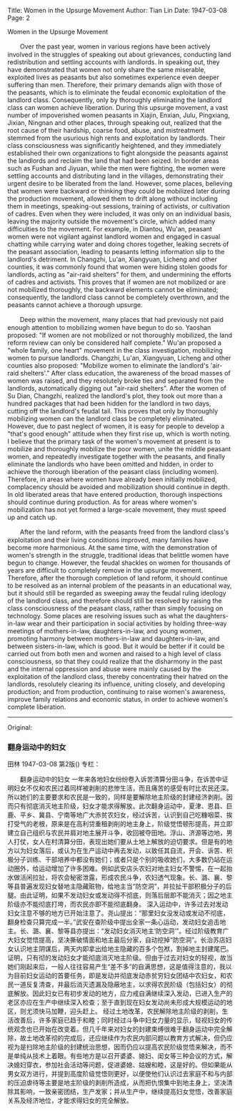 Title: Women in the Upsurge Movement
Author: Tian Lin
Date: 1947-03-08
Page: 2

Women in the Upsurge Movement

　　Over the past year, women in various regions have been actively involved in the struggles of speaking out about grievances, conducting land redistribution and settling accounts with landlords. In speaking out, they have demonstrated that women not only share the same miserable, exploited lives as peasants but also sometimes experience even deeper suffering than men. Therefore, their primary demands align with those of the peasants, which is to eliminate the feudal economic exploitation of the landlord class. Consequently, only by thoroughly eliminating the landlord class can women achieve liberation. During this upsurge movement, a vast number of impoverished women peasants in Xiajin, Enxian, Julu, Pingxiang, Jixian, Ningnan and other places, through speaking out, realized that the root cause of their hardship, coarse food, abuse, and mistreatment stemmed from the usurious high rents and exploitation by landlords. Their class consciousness was significantly heightened, and they immediately established their own organizations to fight alongside the peasants against the landlords and reclaim the land that had been seized. In border areas such as Fushan and Jiyuan, while the men were fighting, the women were settling accounts and distributing land in the villages, demonstrating their urgent desire to be liberated from the land. However, some places, believing that women were backward or thinking they could be mobilized later during the production movement, allowed them to drift along without including them in meetings, speaking-out sessions, training of activists, or cultivation of cadres. Even when they were included, it was only on an individual basis, leaving the majority outside the movement's circle, which added many difficulties to the movement. For example, in Diantou, Wu'an, peasant women were not vigilant against landlord women and engaged in casual chatting while carrying water and doing chores together, leaking secrets of the peasant association, leading to peasants letting information slip to the landlord's detriment. In Changzhi, Lu'an, Xiangyuan, Licheng and other counties, it was commonly found that women were hiding stolen goods for landlords, acting as "air-raid shelters" for them, and undermining the efforts of cadres and activists. This proves that if women are not mobilized or are not mobilized thoroughly, the backward elements cannot be eliminated; consequently, the landlord class cannot be completely overthrown, and the peasants cannot achieve a thorough upsurge.

　　Deep within the movement, many places that had previously not paid enough attention to mobilizing women have begun to do so. Yaoshan proposed: "If women are not mobilized or not thoroughly mobilized, the land reform review can only be considered half complete." Wu'an proposed a "whole family, one heart" movement in the class investigation, mobilizing women to pursue landlords. Changzhi, Lu'an, Xiangyuan, Licheng and other counties also proposed: "Mobilize women to eliminate the landlord's 'air-raid shelters'." After class education, the awareness of the broad masses of women was raised, and they resolutely broke ties and separated from the landlords, automatically digging out "air-raid shelters". After the women of Su Dian, Changzhi, realized the landlord's plot, they took out more than a hundred packages that had been hidden for the landlord in two days, cutting off the landlord's feudal tail. This proves that only by thoroughly mobilizing women can the landlord class be completely eliminated. However, due to past neglect of women, it is easy for people to develop a "that's good enough" attitude when they first rise up, which is worth noting. I believe that the primary task of the women's movement at present is to mobilize and thoroughly mobilize the poor women, unite the middle peasant women, and repeatedly investigate together with the peasants, and finally eliminate the landlords who have been omitted and hidden, in order to achieve the thorough liberation of the peasant class (including women). Therefore, in areas where women have already been initially mobilized, complacency should be avoided and mobilization should continue in depth. In old liberated areas that have entered production, thorough inspections should continue during production. As for areas where women's mobilization has not yet formed a large-scale movement, they must speed up and catch up.

　　After the land reform, with the peasants freed from the landlord class's exploitation and their living conditions improved, many families have become more harmonious. At the same time, with the demonstration of women's strength in the struggle, traditional ideas that belittle women have begun to change. However, the feudal shackles on women for thousands of years are difficult to completely remove in the upsurge movement. Therefore, after the thorough completion of land reform, it should continue to be resolved as an internal problem of the peasants in an educational way, but it should still be regarded as sweeping away the feudal ruling ideology of the landlord class, and therefore should still be resolved by raising the class consciousness of the peasant class, rather than simply focusing on technology. Some places are resolving issues such as what the daughters-in-law wear and their participation in social activities by holding three-way meetings of mothers-in-law, daughters-in-law, and young women, promoting harmony between mothers-in-law and daughters-in-law, and between sisters-in-law, which is good. But it would be better if it could be carried out from both men and women and raised to a high level of class consciousness, so that they could realize that the disharmony in the past and the internal oppression and abuse were mainly caused by the exploitation of the landlord class, thereby concentrating their hatred on the landlords, resolutely clearing its influence, uniting closely, and developing production; and from production, continuing to raise women's awareness, improve family relations and economic status, in order to achieve women's complete liberation.



<hr /> 

Original: 


### 翻身运动中的妇女
田林
1947-03-08
第2版()
专栏：

　　翻身运动中的妇女
    一年来各地妇女纷纷卷入诉苦清算分田斗争，在诉苦中证明妇女不仅和农民过着同样被剥削的悲惨生活，而且痛苦的感受有时比农民还深。所以她们的主要要求和农民是一致的，同样是要解除地主阶级的封建经济剥削。因而只有彻底消灭地主阶级，妇女才能求得解放。此次翻身运动中，夏津、恩县、巨鹿、平乡、冀县、宁南等地广大赤贫农妇女，经过诉苦，认识到自己吃糠咽菜、挨打受气的老根，原来是在高利贷重租剥削的地主身上，阶级觉悟顿形提高，并立即建立自己组织与农民并肩对地主展开斗争，收回被夺田地。浮山、济源等边地，男人打仗，女人在村清算分田，表现出她们要从土地上解放的迫切要求。但是有的地方以为妇女落后，或认为在生产运动中再去发动，以致任其自流，开会、诉苦、积极分子训练、干部培养中都没有她们；或者只是个别的吸收她们，大多数仍站在运动圈外，给运动增加了许多困难。例如武安店头农妇对地主妇女不警惕，在一起抬水做活闲拉扯，将农会秘密泄露，形成农民斗争，农妇透气现象。长、潞、襄、黎等县普遍发现妇女替地主隐藏赃物，给地主当“防空洞”，并拉扯干部积极分子的后腿。由此证明，如果不发动妇女或发动得不彻底，则落后层即不能消灭；因之地主阶级亦不能彻底打垮，而农民亦即不能彻底翻身。
    深入运动中，许多过去对发动妇女注意不够的地方已开始注意了。尧山提出：“那里妇女没发动或发动不彻底，翻身检查只算完成一半。”武安在查阶级中提出全家一条心运动，发动妇女追击地主。长、潞、襄、黎等县亦提出：“发动妇女消灭地主‘防空洞’”。经过阶级教育广大妇女觉悟提高，坚决撕破情面和地主最后分家，自动挖掉“防空洞”。长治苏店妇女认识地主阴谋后，两天内即拿出给地主隐藏的百多个包袱，割掉地主封建尾巴。证明，只有彻的发动妇女才能彻底消灭地主阶级。但由于过去对妇女的轻视，故当她们刚起来后，一般人往往容易产生“差不多”的自满思想，这是值得注意的，我以为目前妇女运动的首要任务，即是发动并彻底发动赤贫穷妇女团结中农妇女，和农民一道反复清查，并最后消灭遗漏及隐蔽地主，以求得农民阶级（包括妇女）的彻底解放。因此妇女已有初步发动的地方，应力戒自满继续深入发动，已进入生产的老区亦应在生产中继续深入检查；至于直到现在妇女发动尚未形成大规模运动的地区，则尤须快马加鞭，迎头赶上。
    经过土地改革，农民解除地主阶级的剥削，生活改善后，许多家庭已趋于和睦；同时经过斗争中妇女力量的显示，轻视妇女的传统观念也已开始在改变着。但几千年来对妇女的封建束缚很难于翻身运动中完全解除，故土地改革彻的完成后，还应继续作为农民内部问题以教育方式解决，但仍应视为是扫除地主阶级的封建统治思想，因而仍应以提高农民阶级觉悟来解决，而不是单纯从技术上着眼。有些地方是以召开婆婆、媳妇、闺女等三种会议的方式，解决媳妇穿衣，参加社会活动等问题，促进婆媳、姑嫂和睦，这是好的。但如果能从男女双方进行，并提到高度阶级觉悟则更好，以便使他们认识过去家庭不和与内部的压迫虐待等主要是地主阶级的剥削所造成，从而把仇恨集中到地主身上，坚决清除其影响，一致亲密团结，生产发家；并从生产中，继续提高妇女觉悟，改善家庭关系及经济地位，才能求得妇女的完全解放。
